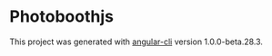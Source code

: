 # Photoboothjs

This project was generated with [angular-cli](https://github.com/angular/angular-cli) version 1.0.0-beta.28.3.
